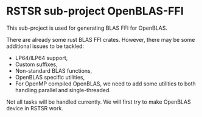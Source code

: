 # RSTSR sub-project OpenBLAS-FFI

This sub-project is used for generating BLAS FFI for OpenBLAS.

There are already some rust BLAS FFI crates. However, there may be some additional issues to be tackled:
- LP64/ILP64 support,
- Custom suffixes,
- Non-standard BLAS functions,
- OpenBLAS specific utilities,
- For OpenMP compiled OpenBLAS, we need to add some utilities to both handling parallel and single-threaded.

Not all tasks will be handled currently. We will first try to make OpenBLAS device in RSTSR work.
